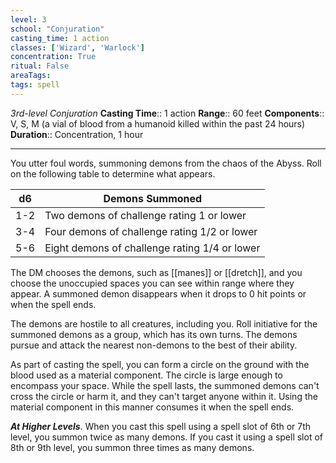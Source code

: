 ```yaml
---
level: 3
school: "Conjuration"
casting_time: 1 action
classes: ['Wizard', 'Warlock']
concentration: True
ritual: False
areaTags: 
tags: spell
---
```


_3rd-level Conjuration_
**Casting Time**:: 1 action
**Range**:: 60 feet
**Components**:: V, S, M (a vial of blood from a humanoid killed within the past 24 hours)
**Duration**:: Concentration, 1 hour

---

You utter foul words, summoning demons from the chaos of the Abyss. Roll on the following table to determine what appears.

|**d6**|Demons Summoned|
|---|-------------|
|1-2 |Two demons of challenge rating 1 or lower|
|3-4 |Four demons of challenge rating 1/2 or lower|
|5-6 |Eight demons of challenge rating 1/4 or lower|
The DM chooses the demons, such as [[manes]] or [[dretch]], and you choose the unoccupied spaces you can see within range where they appear. A summoned demon disappears when it drops to 0 hit points or when the spell ends.

The demons are hostile to all creatures, including you. Roll initiative for the summoned demons as a group, which has its own turns. The demons pursue and attack the nearest non-demons to the best of their ability.

As part of casting the spell, you can form a circle on the ground with the blood used as a material component. The circle is large enough to encompass your space. While the spell lasts, the summoned demons can't cross the circle or harm it, and they can't target anyone within it. Using the material component in this manner consumes it when the spell ends.


**_At Higher Levels_**. When you cast this spell using a spell slot of 6th or 7th level, you summon twice as many demons. If you cast it using a spell slot of 8th or 9th level, you summon three times as many demons.


